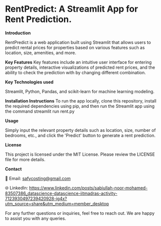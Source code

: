 # RentPredict: A Streamlit App for Rent Prediction.

**Introduction**

RentPredict is a web application built using Streamlit that allows users to predict rental prices for properties based on various features such as location, size, amenities, and more.

**Key Features**
Key features include an intuitive user interface for entering property details, interactive visualizations of predicted rent prices, and the ability to check the prediction with by changing different combination.

**Key Technologies used**

Streamlit, Python, Pandas, and scikit-learn for machine learning modeling.

**Installation Instructions**
To run the app locally, clone this repository, install the required dependencies using pip, and then run the Streamlit app using the command streamlit run rent.py

**Usage**

Simply input the relevant property details such as location, size, number of bedrooms, etc., and click the 'Predict' button to generate a rent prediction.



**License**

This project is licensed under the MIT License. Please review the LICENSE file for more details.

**Contact**

📧 Email: safycosting@gmail.com

🌐 LinkedIn: https://www.linkedin.com/posts/sabiullah-noor-mohamed-83507386_datascience-datascience-iitmadras-activity-7123930497239420928-ig4x?utm_source=share&utm_medium=member_desktop


For any further questions or inquiries, feel free to reach out. We are happy to assist you with any queries.
